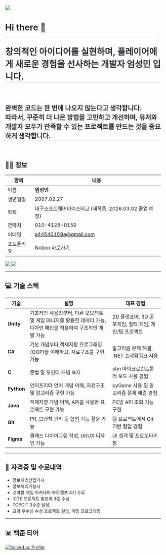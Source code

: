 <div align= "left">
    <img src="https://capsule-render.vercel.app/api?type=waving&color=auto&height=120&text=Game%20is%20Fun!&animation=&fontColor=000000&fontSize=50" />
</div>

<div align= "left"> 
    <h1 style="border-bottom: 1px solid #d8dee4; color: #282d33;"> Hi there 👋 </h1>  
    <h1 style="border-bottom: 1px solid #d8dee4; color: #282d33;"> 창의적인 아이디어를 실현하며, 플레이어에게 새로운 경험을 선사하는 개발자 엄성민 입니다. </h1>  
</div>

<br>

<div align= "left">
    <h2 style="border-bottom: 1px solid #d8dee4; color: #282d33;"> 완벽한 코드는 한 번에 나오지 않는다고 생각합니다. <br> 따라서, 꾸준히 더 나은 방법을 고민하고 개선하며, 
    유저와 개발자 모두가 만족할 수 있는 프로젝트를 만드는 것을 중요하게 생각합니다. </h2> 
</div>

<br>

## 🧑‍💼 정보

| 항목 | 내용 |
|------|------|
| 이름 | **엄성민** |
| 생년월일 | 2007.02.27 |
| 학력 | 대구소프트웨어마이스터고 (재학중, 2026.03.02 졸업 예정) |
| 연락처 | 010-4128-0159 |
| 이메일 | [a44540159a@gmail.com](mailto:a44540159a@gmail.com) |
| 포트폴리오 | [Notion 바로가기](https://root-xylocarp-b3c.notion.site/c0b1af758b124e4da3b4d87bab7e1eff) |

<p>
  <a href="https://root-xylocarp-b3c.notion.site/c0b1af758b124e4da3b4d87bab7e1eff">
    <img src="https://img.shields.io/badge/Notion-000000?style=for-the-badge&logo=Notion&logoColor=white">
  </a>
  <a href="mailto:a44540159a@gmail.com">
    <img src="https://img.shields.io/badge/Gmail-EA4335?style=for-the-badge&logo=Gmail&logoColor=white">
  </a>
</p>

---

## 💻 기술 스택

| 기술 | 설명 | 대표 경험 |
|------|------|-----------|
| **Unity** | 기초적인 사용법부터, 다른 오브젝트 및 게임 매니저를 활용한 데이터 가능, 디자인 패턴을 적용하여 구조적인 개발 가능| 2D 플랫포머, 3D 공포게임, 멀티 게임, 개인/팀 프로젝트 |
| **C#** | 기본 개념부터 객체지향 프로그래밍(OOP)을 이해하고, 자료구조를 구현 가능 | 알고리즘 문제 해결, .NET 프레임워크 사용 |
| **C** | 문법 및 포인터 개념 숙지 | stm 마이크로컨트롤러 보드 사용 경험 |
| **Python** | 인터프리터 언어 개념 이해, 자료구조 및 알고리즘 구현 가능 | pyGame 사용 및 알고리즘 문제 해결 경험 |
| **Java** | 객체지향 개념 이해, API를 사용한 프로젝트 구현 가능 | PC방 API 조회 기능 구현 |
| **Git** | PR, 브랜치 관리 등 협업 기능 활용 가능 | 팀 프로젝트에서 Git 기반 협업 경험 |
| **Figma** | 클래스 다이어그램 작성, UI/UX 디자인 가능 | UI 설계 및 프로토타이핑 |

---

## 🧾 자격증 및 수료내역

- 정보처리산업기사  
- 정보처리기능사
- 넷마블 게임 아카데미 부트캠프 4기 수료
- ICTE 프로젝트 발표회 3등 수상
- TOPCIT 3수준 달성
- 교과 우수상 수상 프로젝트 실습, 게임 프로그래밍 

---

## 📊 백준 티어

<a href="https://solved.ac/duck3866">
    <img src="http://mazassumnida.wtf/api/v2/generate_badge?boj=duck3866" alt="Solved.ac Profile">
</a>

